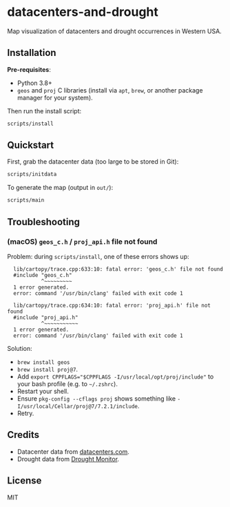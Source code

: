 # datacenters-and-drought

Map visualization of datacenters and drought occurrences in Western USA.

## Installation

**Pre-requisites**:

* Python 3.8+
* `geos` and `proj` C libraries (install via `apt`, `brew`, or another package manager for your system).

Then run the install script:

```bash
scripts/install
```

## Quickstart

First, grab the datacenter data (too large to be stored in Git):

```bash
scripts/initdata
```

To generate the map (output in `out/`):

```bash
scripts/main
```

## Troubleshooting

### (macOS) `geos_c.h` / `proj_api.h` file not found

Problem: during `scripts/install`, one of these errors shows up:

```console
  lib/cartopy/trace.cpp:633:10: fatal error: 'geos_c.h' file not found
  #include "geos_c.h"
           ^~~~~~~~~~
  1 error generated.
  error: command '/usr/bin/clang' failed with exit code 1
```

```console
  lib/cartopy/trace.cpp:634:10: fatal error: 'proj_api.h' file not found
  #include "proj_api.h"
           ^~~~~~~~~~~~
  1 error generated.
  error: command '/usr/bin/clang' failed with exit code 1
```

Solution:

* `brew install geos`
* `brew install proj@7`.
* Add `export CPPFLAGS="$CPPFLAGS -I/usr/local/opt/proj/include"` to your bash profile (e.g. to `~/.zshrc`).
* Restart your shell.
* Ensure `pkg-config --cflags proj` shows something like `-I/usr/local/Cellar/proj@7/7.2.1/include`.
* Retry.

## Credits

* Datacenter data from [datacenters.com](https://datacenters.com).
* Drought data from [Drought Monitor](https://droughtmonitor.unl.edu/CurrentMap/StateDroughtMonitor.aspx?West).

## License

MIT
